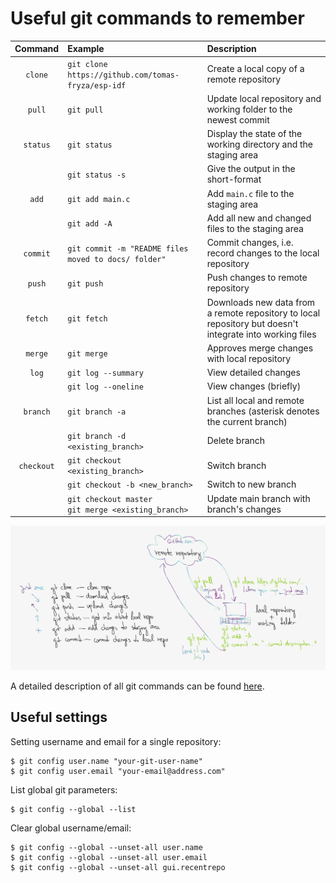 # Useful git commands to remember

| **Command** | **Example** | **Description** |
| :-: | :-- | :-- |
| `clone`  | `git clone https://github.com/tomas-fryza/esp-idf` | Create a local copy of a remote repository |
| `pull`   | `git pull` | Update local repository and working folder to the newest commit |
| `status` | `git status` | Display the state of the working directory and the staging area |
|          | `git status -s` | Give the output in the short-format |
| `add`    | `git add main.c` | Add `main.c` file to the staging area |
|          | `git add -A` | Add all new and changed files to the staging area |
| `commit` | `git commit -m "README files moved to docs/ folder"` | Commit changes, i.e. record changes to the local repository
| `push`   | `git push` | Push changes to remote repository |
| `fetch` | `git fetch` | Downloads new data from a remote repository to local repository but doesn't integrate into working files |
| `merge` | `git merge` | Approves merge changes with local repository |
| `log`    | `git log --summary` | View detailed changes |
|          | `git log --oneline` | View changes (briefly) |
| `branch` | `git branch -a` | List all local and remote branches (asterisk denotes the current branch) |
|          | `git branch -d <existing_branch>` | Delete branch |
| `checkout` | `git checkout <existing_branch>` | Switch branch |
|            | `git checkout -b <new_branch>` | Switch to new branch |
|            | `git checkout master` <br /> `git merge <existing_branch>` | Update main branch with branch's changes |

![git](../images/git_basics.png)

A detailed description of all git commands can be found [here](https://github.com/joshnh/Git-Commands).

## Useful settings

Setting username and email for a single repository:

```shell
$ git config user.name "your-git-user-name"
$ git config user.email "your-email@address.com"
```

List global git parameters:

```shell
$ git config --global --list
```

Clear global username/email:

```shell
$ git config --global --unset-all user.name
$ git config --global --unset-all user.email
$ git config --global --unset-all gui.recentrepo
```
